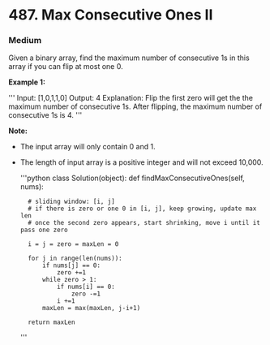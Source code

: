 # 487. Max Consecutive Ones II
### Medium

Given a binary array, find the maximum number of consecutive 1s in this array if you can flip at most one 0.

**Example 1:**

'''
    Input: [1,0,1,1,0]
        Output: 4
        Explanation: Flip the first zero will get the the maximum number of consecutive 1s.
     After flipping, the maximum number of consecutive 1s is 4.
'''

**Note:**
* The input array will only contain 0 and 1.
* The length of input array is a positive integer and will not exceed 10,000.

    '''python
    class Solution(object):
        def findMaxConsecutiveOnes(self, nums):
    
        # sliding window: [i, j]
        # if there is zero or one 0 in [i, j], keep growing, update max len
        # once the second zero appears, start shrinking, move i until it pass one zero
        
        i = j = zero = maxLen = 0
        
        for j in range(len(nums)):
            if nums[j] == 0:
                zero +=1
            while zero > 1:
                if nums[i] == 0:
                    zero -=1
                i +=1
            maxLen = max(maxLen, j-i+1)
        
        return maxLen
    '''
